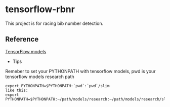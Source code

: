 # tensorflow-rbnr
This project is for racing bib number detection.

## Reference

[TensorFlow models](https://github.com/tensorflow/models/tree/master/research/object_detection)

* Tips

Remeber to set your PYTHONPATH with tensorflow models, pwd is your tensorflow models research path
````
export PYTHONPATH=$PYTHONPATH:`pwd`:`pwd`/slim 
like this: 
export PYTHONPATH=$PYTHONPATH:~/path/models/research:~/path/models/research/slim
````

